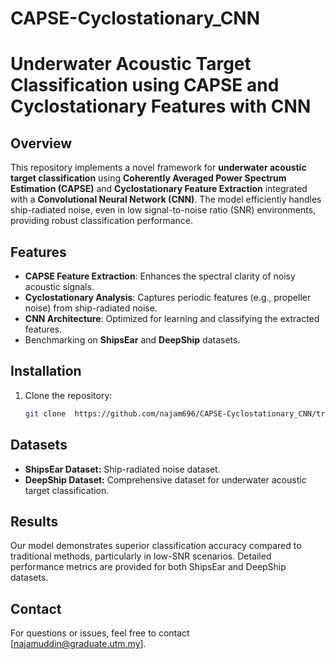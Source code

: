 # CAPSE-Cyclostationary_CNN

# Underwater Acoustic Target Classification using CAPSE and Cyclostationary Features with CNN

## Overview
This repository implements a novel framework for **underwater acoustic target classification** using **Coherently Averaged Power Spectrum Estimation (CAPSE)** and **Cyclostationary Feature Extraction** integrated with a **Convolutional Neural Network (CNN)**. The model efficiently handles ship-radiated noise, even in low signal-to-noise ratio (SNR) environments, providing robust classification performance.

## Features
- **CAPSE Feature Extraction**: Enhances the spectral clarity of noisy acoustic signals.
- **Cyclostationary Analysis**: Captures periodic features (e.g., propeller noise) from ship-radiated noise.
- **CNN Architecture**: Optimized for learning and classifying the extracted features.
- Benchmarking on **ShipsEar** and **DeepShip** datasets.

## Installation

1. Clone the repository:
   ```bash
   git clone  https://github.com/najam696/CAPSE-Cyclostationary_CNN/tree/main

## Datasets
- **ShipsEar Dataset:** Ship-radiated noise dataset.
- **DeepShip Dataset:** Comprehensive dataset for underwater acoustic target classification.
## Results
Our model demonstrates superior classification accuracy compared to traditional methods, particularly in low-SNR scenarios. Detailed performance metrics are provided for both ShipsEar and DeepShip datasets.

## Contact
For questions or issues, feel free to contact [najamuddin@graduate.utm.my].

